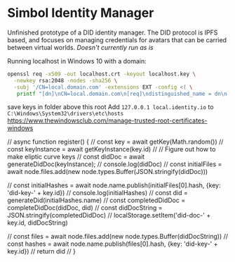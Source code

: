 # Simbol Identity Manager

Unfinished prototype of a DID identity manager. The DID protocol is IPFS based, and focuses on managing credentials for avatars that can be carried between virtual worlds. *Doesn't currently run as is*

Running localhost in Windows 10 with a domain:

```bash
openssl req -x509 -out localhost.crt -keyout localhost.key \
  -newkey rsa:2048 -nodes -sha256 \
  -subj '/CN=local.domain.com' -extensions EXT -config <( \
   printf "[dn]\nCN=local.domain.com\n[req]\ndistinguished_name = dn\n[EXT]\nsubjectAltName=DNS:local.domain.com\nkeyUsage=digitalSignature\nextendedKeyUsage=serverAuth")
```

save keys in folder above this root
Add `127.0.0.1 local.identity.io` to `C:\Windows\System32\drivers\etc\hosts`
https://www.thewindowsclub.com/manage-trusted-root-certificates-windows

// async function register() {
//   const key = await getKey(Math.random())
//   const keyInstance = await getKeyInstance(key.id)
//    // Figure out how to make eliptic curve keys
//   const didDoc = await generateDidDoc(keyInstance);
//   console.log(didDoc)
//   const initialFiles = await node.files.add(new node.types.Buffer(JSON.stringify(didDoc)))
	
//   const initialHashes = await node.name.publish(initialFiles[0].hash, {key: 'did-key-' + key.id})
//   console.log(initialHashes)
//   const did = generateDid(initialHashes.name)
//   const completedDidDoc = completeDidDoc(didDoc, did)
//   const didDocString = JSON.stringify(completedDidDoc)
//   localStorage.setItem('did-doc-' + key.id, didDocString)

//   const files = await node.files.add(new node.types.Buffer(didDocString))
//   const hashes = await node.name.publish(files[0].hash, {key: 'did-key-' + key.id})
//   return did
// }